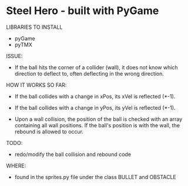 # Steel Hero - built with PyGame

LIBRARIES TO INSTALL
- pyGame
- pyTMX

ISSUE:
- If the ball hits the corner of a collider (wall), it does not know which direction to deflect to, often deflecting in the wrong direction.

HOW IT WORKS SO FAR:
- If the ball collides with a change in xPos, its xVel is reflected (*-1).
- If the ball collides with a change in yPos, its yVel is reflected (*-1).

- Upon a wall collision, the position of the ball is checked with an array containing all wall positions. If the ball's position is with the wall, the rebound is allowed to occur.


TODO:
- redo/modify the ball collision and rebound code

WHERE:
- found in the sprites.py file under the class BULLET and OBSTACLE
